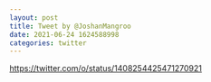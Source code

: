 ```yaml
--- 
layout: post 
title: Tweet by @JoshanMangroo 
date: 2021-06-24 1624588998 
categories: twitter 
--- 
```

https://twitter.com/o/status/1408254425471270921